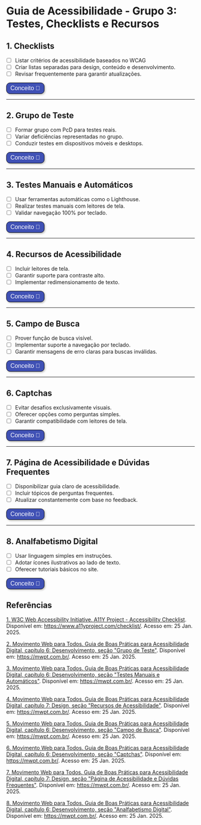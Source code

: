 # Guia de Acessibilidade - Grupo 3: Testes, Checklists e Recursos

<style>
  button:not(#aumentar):not(#diminuir) {
    border: 1px solid black;
    padding: 5px 10px;
    border-radius: 10px;
    background-color: #4051B5;
    color: white;
    font-size: 16px;
    cursor: pointer;
    box-shadow: 2px 2px 5px rgba(0, 0, 0, 0.3);
    transition: background-color 0.3s, transform 0.3s;
  }
  button:not(#aumentar):not(#diminuir):hover {
    background-color: #0056b3;
    transform: scale(1.05);
  }
</style>

## 1. Checklists 

- [ ] Listar critérios de acessibilidade baseados no WCAG
- [ ] Criar listas separadas para design, conteúdo e desenvolvimento.
- [ ] Revisar frequentemente para garantir atualizações.

<button title="Conceito Checklists" class="botao-conceito" onclick="let el = document.getElementById('checklists-conceito'); el.style.display = el.style.display === 'none' ? 'block' : 'none';">
  Conceito 📖
</button>
<div id="checklists-conceito" style="display: none;">
Checklists são listas práticas que garantem que os critérios de acessibilidade sejam atendidos em cada etapa do desenvolvimento de um site ou aplicação, desde o design até a implementação final. Exemplos podem ser encontrados em projetos como o <a href="https://www.a11yproject.com/checklist/" target="_blank">A11Y Project</a> <a href="#referencia-1">[1]</a>.
</div>

---

## 2. Grupo de Teste 

- [ ] Formar grupo com PcD para testes reais.
- [ ] Variar deficiências representadas no grupo.
- [ ] Conduzir testes em dispositivos móveis e desktops.

<button title="Conceito Grupo de Teste" class="botao-conceito" onclick="let el = document.getElementById('grupo-teste-conceito'); el.style.display = el.style.display === 'none' ? 'block' : 'none';">
  Conceito 📖
</button>
<div id="grupo-teste-conceito" style="display: none;">
Grupos de teste são compostos por pessoas, preferencialmente PcD, que avaliam a acessibilidade de sistemas. O envolvimento direto dessas pessoas promove feedbacks mais reais e eficazes. <a href="#referencia-2">[2]</a>
</div>

---

## 3. Testes Manuais e Automáticos 

- [ ] Usar ferramentas automáticas como o Lighthouse.
- [ ] Realizar testes manuais com leitores de tela.
- [ ] Validar navegação 100% por teclado.

<button title="Conceito Testes Manuais e Automáticos" class="botao-conceito" onclick="let el = document.getElementById('testes-conceito'); el.style.display = el.style.display === 'none' ? 'block' : 'none';">
  Conceito 📖
</button>
<div id="testes-conceito" style="display: none;">
Testes automáticos identificam problemas gerais, enquanto os manuais detectam barreiras específicas e nuances que ferramentas não podem avaliar, como a experiência do usuário. <a href="#referencia-3">[3]</a>
</div>

---

## 4. Recursos de Acessibilidade 

- [ ] Incluir leitores de tela.
- [ ] Garantir suporte para contraste alto.
- [ ] Implementar redimensionamento de texto.

<button title="Conceito Recursos de Acessibilidade" class="botao-conceito" onclick="let el = document.getElementById('recursos-conceito'); el.style.display = el.style.display === 'none' ? 'block' : 'none';">
  Conceito 📖
</button>
<div id="recursos-conceito" style="display: none;">
Recursos de acessibilidade incluem ferramentas e funcionalidades que ajudam PcD a interagir melhor com sistemas, como legendas em vídeos, leitores de tela e contraste ajustável. <a href="#referencia-4">[4]</a>
</div>

---

## 5. Campo de Busca 

- [ ] Prover função de busca visível.
- [ ] Implementar suporte a navegação por teclado.
- [ ] Garantir mensagens de erro claras para buscas inválidas.

<button title="Conceito Campo de Busca" class="botao-conceito" onclick="let el = document.getElementById('campo-busca-conceito'); el.style.display = el.style.display === 'none' ? 'block' : 'none';">
  Conceito 📖
</button>
<div id="campo-busca-conceito" style="display: none;">
Campos de busca acessíveis permitem que usuários encontrem informações rapidamente, mesmo aqueles com baixa habilidade digital ou que usam tecnologias assistivas. <a href="#referencia-5">[5]</a>
</div>

---

## 6. Captchas 

- [ ] Evitar desafios exclusivamente visuais.
- [ ] Oferecer opções como perguntas simples.
- [ ] Garantir compatibilidade com leitores de tela.

<button title="Conceito Captchas" class="botao-conceito" onclick="let el = document.getElementById('captchas-conceito'); el.style.display = el.style.display === 'none' ? 'block' : 'none';">
  Conceito 📖
</button>
<div id="captchas-conceito" style="display: none;">
Captchas frequentemente criam barreiras, especialmente para PcD. Métodos simples e alternativos, como perguntas textuais, são mais inclusivos. <a href="#referencia-6">[6]</a>
</div>

---

## 7. Página de Acessibilidade e Dúvidas Frequentes 

- [ ] Disponibilizar guia claro de acessibilidade.
- [ ] Incluir tópicos de perguntas frequentes.
- [ ] Atualizar constantemente com base no feedback.

<button title="Conceito Página de Acessibilidade" class="botao-conceito" onclick="let el = document.getElementById('pagina-acessibilidade-conceito'); el.style.display = el.style.display === 'none' ? 'block' : 'none';">
  Conceito 📖
</button>
<div id="pagina-acessibilidade-conceito" style="display: none;">
Essas páginas orientam usuários sobre como usar as funcionalidades de acessibilidade do site, promovendo uma experiência mais independente e informada. <a href="#referencia-7">[7]</a>
</div>

---

## 8. Analfabetismo Digital 

- [ ] Usar linguagem simples em instruções.
- [ ] Adotar ícones ilustrativos ao lado de texto.
- [ ] Oferecer tutoriais básicos no site.

<button title="Conceito Analfabetismo Digital" class="botao-conceito" onclick="let el = document.getElementById('analfabetismo-digital-conceito'); el.style.display = el.style.display === 'none' ? 'block' : 'none';">
  Conceito 📖
</button>
<div id="analfabetismo-digital-conceito" style="display: none;">
Analfabetismo digital refere-se à dificuldade de usar tecnologias por falta de habilidade ou conhecimento. Criar interfaces intuitivas ajuda a reduzir essa barreira. <a href="#referencia-8">[8]</a>
</div>

## Referências

<a id="referencia-1" href="https://www.a11yproject.com/checklist/" target="_blank">1. W3C Web Accessibility Initiative. A11Y Project - Accessibility Checklist</a>. Disponível em: https://www.a11yproject.com/checklist/. Acesso em: 25 Jan. 2025.

<a id="referencia-2" href="https://mwpt.com.br/" target="_blank">2. Movimento Web para Todos. Guia de Boas Práticas para Acessibilidade Digital, capítulo 6: Desenvolvimento, seção "Grupo de Teste"</a>. Disponível em: https://mwpt.com.br/. Acesso em: 25 Jan. 2025.

<a id="referencia-3" href="https://mwpt.com.br/" target="_blank">3. Movimento Web para Todos. Guia de Boas Práticas para Acessibilidade Digital, capítulo 6: Desenvolvimento, seção "Testes Manuais e Automáticos"</a>. Disponível em: https://mwpt.com.br/. Acesso em: 25 Jan. 2025.

<a id="referencia-4" href="https://mwpt.com.br/" target="_blank">4. Movimento Web para Todos. Guia de Boas Práticas para Acessibilidade Digital, capítulo 7: Design, seção "Recursos de Acessibilidade"</a>. Disponível em: https://mwpt.com.br/. Acesso em: 25 Jan. 2025.

<a id="referencia-5" href="https://mwpt.com.br/" target="_blank">5. Movimento Web para Todos. Guia de Boas Práticas para Acessibilidade Digital, capítulo 6: Desenvolvimento, seção "Campo de Busca"</a>. Disponível em: https://mwpt.com.br/. Acesso em: 25 Jan. 2025.

<a id="referencia-6" href="https://mwpt.com.br/" target="_blank">6. Movimento Web para Todos. Guia de Boas Práticas para Acessibilidade Digital, capítulo 6: Desenvolvimento, seção "Captchas"</a>. Disponível em: https://mwpt.com.br/. Acesso em: 25 Jan. 2025.

<a id="referencia-7" href="https://mwpt.com.br/" target="_blank">7. Movimento Web para Todos. Guia de Boas Práticas para Acessibilidade Digital, capítulo 7: Design, seção "Página de Acessibilidade e Dúvidas Frequentes"</a>. Disponível em: https://mwpt.com.br/. Acesso em: 25 Jan. 2025.

<a id="referencia-8" href="https://mwpt.com.br/" target="_blank">8. Movimento Web para Todos. Guia de Boas Práticas para Acessibilidade Digital, capítulo 6: Desenvolvimento, seção "Analfabetismo Digital"</a>. Disponível em: https://mwpt.com.br/. Acesso em: 25 Jan. 2025.
